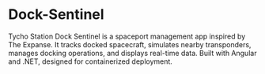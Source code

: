 # Dock-Sentinel
Tycho Station Dock Sentinel is a spaceport management app inspired by The Expanse. It tracks docked spacecraft, simulates nearby transponders, manages docking operations, and displays real-time data. Built with Angular and .NET, designed for containerized deployment.
